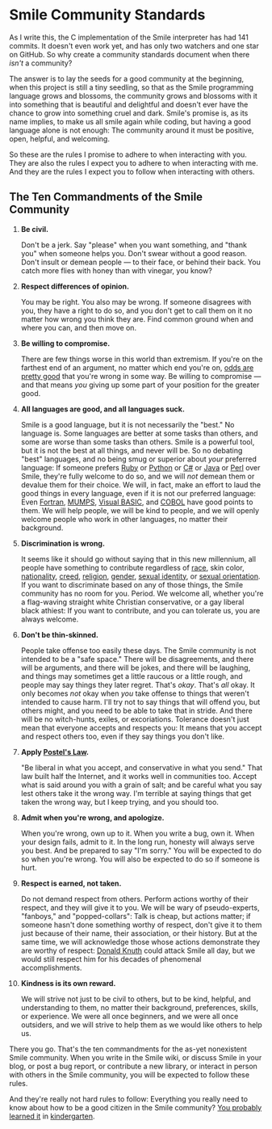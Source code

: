 
Smile Community Standards
=========================

As I write this, the C implementation of the Smile interpreter has had 141 commits.  It doesn't even work yet, and has only two watchers and one star on GitHub.  So why create a community standards document when there *isn't* a community?

The answer is to lay the seeds for a good community at the beginning, when this project is still a tiny seedling, so that as the Smile programming language grows and blossoms, the community grows and blossoms with it into something that is beautiful and delightful and doesn't ever have the chance to grow into something cruel and dark. Smile's promise is, as its name implies, to make us all smile again while coding, but having a good language alone is not enough:  The community around it must be positive, open, helpful, and welcoming.

So these are the rules I promise to adhere to when interacting with you.  They are also the rules I expect you to adhere to when interacting with me.  And they are the rules I expect you to follow when interacting with others.

The Ten Commandments of the Smile Community
-------------------------------------------

1. **Be civil.**

    Don't be a jerk.  Say "please" when you want something, and "thank you" when someone helps you.  Don't swear without a good reason.  Don't insult or demean people — to their face, or behind their back.  You catch more flies with honey than with vinegar, you know?

2. **Respect differences of opinion.**

    You may be right.  You also may be wrong.  If someone disagrees with you, they have a right to do so, and you don't get to call them on it no matter how wrong you think they are.  Find common ground when and where you can, and then move on.

3. **Be willing to compromise.**

    There are few things worse in this world than extremism.  If you're on the farthest end of an argument, no matter which end you're on, <a href="https://en.wikipedia.org/wiki/Normal_distribution">odds are pretty good</a> that you're wrong in some way.  Be willing to compromise — and that means *you* giving up some part of your position for the greater good.

4. **All languages are good, and all languages suck.**

    Smile is a good language, but it is not necessarily the "best."  No language is.  Some languages are better at some tasks than others, and some are worse than some tasks than others.  Smile is a powerful tool, but it is not the best at all things, and never will be.  So no debating "best" languages, and no being smug or superior about *your* preferred language:  If someone prefers <a href="https://en.wikipedia.org/wiki/Ruby_(programming_language)">Ruby</a> or <a href="https://en.wikipedia.org/wiki/Python_(programming_language)">Python</a> or <a href="https://en.wikipedia.org/wiki/C_Sharp_(programming_language)">C#</a> or <a href="https://en.wikipedia.org/wiki/Java_(programming_language)">Java</a> or <a href="https://en.wikipedia.org/wiki/Perl">Perl</a> over Smile, they're fully welcome to do so, and we will *not* demean them or devalue them for their choice.  We will, in fact, make an effort to laud the good things in every language, even if it is not our preferred language:  Even <a href="https://en.wikipedia.org/wiki/Fortran">Fortran</a>, <a href="https://en.wikipedia.org/wiki/MUMPS">MUMPS</a>, <a href="https://en.wikipedia.org/wiki/Visual_Basic">Visual BASIC</a>, and <a href="https://en.wikipedia.org/wiki/COBOL">COBOL</a> have good points to them.  We will help people, we will be kind to people, and we will openly welcome people who work in other languages, no matter their background.

5. **Discrimination is wrong.**

    It seems like it should go without saying that in this new millennium, all people have something to contribute regardless of <a href="https://en.wikipedia.org/wiki/Race_(human_categorization)">race</a>, skin color, <a href="https://en.wikipedia.org/wiki/Nationality">nationality</a>, <a href="https://en.wikipedia.org/wiki/Creed">creed</a>, <a href="https://en.wikipedia.org/wiki/Religion">religion</a>, <a href="https://en.wikipedia.org/wiki/Gender">gender</a>, <a href="https://en.wikipedia.org/wiki/Sexual_identity">sexual identity</a>, or <a href="https://en.wikipedia.org/wiki/Sexual_orientation">sexual orientation</a>.  If you want to discriminate based on any of those things, the Smile community has no room for you.  Period.  We welcome all, whether you're a flag-waving straight white Christian conservative, or a gay liberal black athiest:  If you want to contribute, and you can tolerate us, you are always welcome.

6. **Don't be thin-skinned.**

    People take offense too easily these days.  The Smile community is not intended to be a "safe space."  There will be disagreements, and there will be arguments, and there will be jokes, and there will be laughing, and things may sometimes get a little raucous or a little rough, and people may say things they later regret. That's *okay*.  That's *all* okay.  It only becomes *not* okay when *you* take offense to things that weren't intended to cause harm.  I'll try not to say things that will offend you, but others might, and you need to be able to take that in stride.  And there will be no witch-hunts, exiles, or excoriations.  Tolerance doesn't just mean that everyone accepts and respects you:  It means that you accept and respect others too, even if they say things you don't like.

7. **Apply <a href="https://en.wikipedia.org/wiki/Robustness_principle">Postel's Law</a>.**

    "Be liberal in what you accept, and conservative in what you send."  That law built half the Internet, and it works well in communities too.  Accept what is said around you with a grain of salt; and be careful what you say lest others take it the wrong way.  I'm terrible at saying things that get taken the wrong way, but I keep trying, and you should too.

8. **Admit when you're wrong, and apologize.**

    When you're wrong, own up to it.  When you write a bug, own it.  When your design fails, admit to it.  In the long run, honesty will always serve you best.  And be prepared to say "I'm sorry."  You will be  expected to do so when you're wrong.  You will also be expected to do so if someone is hurt.

9. **Respect is earned, not taken.**

    Do not demand respect from others.  Perform actions worthy of their respect, and they will give it to you. We will be wary of pseudo-experts, "fanboys," and "popped-collars":  Talk is cheap, but actions matter; if someone hasn't done something worthy of respect, don't give it to them just because of their name, their association, or their history.  But at the same time, we will acknowledge those whose actions demonstrate they are worthy of respect: <a href="https://en.wikipedia.org/wiki/Donald_Knuth">Donald Knuth</a> could attack Smile all day, but we would still respect him for his decades of phenomenal accomplishments.

10. **Kindness is its own reward.**

    We will strive not just to be civil to others, but to be kind, helpful, and understanding to them, no matter their background, preferences, skills, or experience.  We were all once beginners, and we were all once outsiders, and we will strive to help them as we would like others to help us.

There you go.  That's the ten commandments for the as-yet nonexistent Smile community.  When you write in the Smile wiki, or discuss Smile in your blog, or post a bug report, or contribute a new library, or interact in person with others in the Smile community, you will be expected to follow these rules.

And they're really not hard rules to follow:  Everything you really need to know about how to be a good citizen in the Smile community?  <a href="https://www.amazon.com/Really-Need-Know-Learned-Kindergarten/dp/0449908577">You probably learned it</a> in <a href="https://en.wikipedia.org/wiki/Kindergarten">kindergarten</a>.

